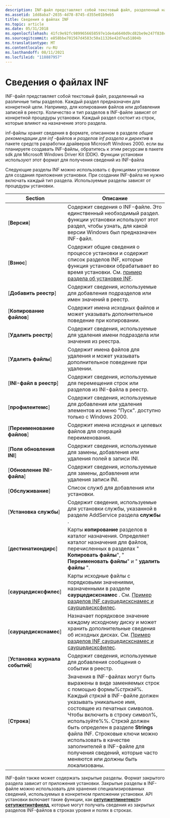 ```yaml
---
description: INF-файл представляет собой текстовый файл, разделенный на различные типы разделов.
ms.assetid: 1dd8aba7-2035-4d78-8745-d355e01b9eb5
title: Сведения о файлах INF
ms.topic: article
ms.date: 05/31/2018
ms.openlocfilehash: 41fc9e92fc9899656658597e1de4a6640d9cd82be9e247f838cdfad585988c42
ms.sourcegitcommit: e858bbe701567d4583c50a11326e42d7ea51804b
ms.translationtype: MT
ms.contentlocale: ru-RU
ms.lasthandoff: 08/11/2021
ms.locfileid: "118887957"
---
```

# <a name="about-inf-files"></a>Сведения о файлах INF

INF-файл представляет собой текстовый файл, разделенный на различные типы разделов. Каждый раздел предназначен для конкретной цели. Например, для копирования файлов или добавления записей в реестр. Количество и тип разделов в INF-файле зависят от конкретной процедуры установки. Каждый раздел состоит из строк, которые влияют на назначение этого раздела.

inf-файлы хранят сведения в формате, описанном в разделе *общие рекомендации для inf* -файлов и *разделов inf раздела и директив* в пакете средств разработки драйверов Microsoft Windows 2000. если вы планируете создавать INF-файлы, обратитесь к этим ресурсам в пакете sdk для Microsoft Windows Driver Kit (DDK). Функции установки используют этот формат для получения сведений из INF-файла

Следующие разделы INF можно использовать с функциями установки для создания приложения установки. При создании INF-файла не нужно включать каждый тип раздела. Используемые разделы зависят от процедуры установки.



| Section                          | Описание                                                                                                                                                                                                                                                                                                                                                                                                                      |
|----------------------------------|----------------------------------------------------------------------------------------------------------------------------------------------------------------------------------------------------------------------------------------------------------------------------------------------------------------------------------------------------------------------------------------------------------------------------------|
| \[**Версия**\]                  | Содержит сведения о INF-файле. Это единственный необходимый раздел. функции установки используют этот раздел, чтобы узнать, для какой версии Windows был предназначен INF-файл.                                                                                                                                                                                                                                    |
| \[**Взнос**\]                  | Содержит общие сведения о процессе установки и содержит список разделов INF, которые функция установки обрабатывает во время установки. См. [пример раздела об установке INF](inf-install-section-example.md).                                                                                                                                                                                                           |
|     \[**Добавить реестр**\]         | Содержит сведения, используемые для добавления подразделов или имен значений в реестр.                                                                                                                                                                                                                                                                                                                                                         |
|     \[**Копирование файлов**\]           | Содержит имена исходных файлов и может указывать дополнительное поведение при копировании.                                                                                                                                                                                                                                                                                                                                                           |
|     \[**Удалить реестр**\]      | Содержит сведения, используемые для удаления имени подраздела или значения из реестра.                                                                                                                                                                                                                                                                                                                                                    |
|     \[**Удалить файлы**\]         | Содержит имена файлов для удаления и может указывать дополнительное поведение при удалении.                                                                                                                                                                                                                                                                                                                                         |
|     \[**INI-файл в реестр**\] | Содержит сведения, используемые для перемещения строк или разделов из INI-файла в реестр.                                                                                                                                                                                                                                                                                                                                            |
|     \[**профилеитемс**\]         | Содержит сведения, используемые для добавления или удаления элементов из меню "Пуск". доступно только с Windows 2000.                                                                                                                                                                                                                                                                                                                          |
|     \[**Переименование файлов**\]         | Содержит имена исходных и целевых файлов для операций переименования.                                                                                                                                                                                                                                                                                                                                                                |
|     \[**Поля обновления INI**\]    | Содержит сведения, используемые для замены, добавления или удаления полей в записи INI.                                                                                                                                                                                                                                                                                                                                                     |
|     \[**Обновление INI-файла**\]      | Содержит сведения, используемые для замены, добавления или удаления записи INI.                                                                                                                                                                                                                                                                                                                                                               |
| \[**Обслуживание**\]                 | Список служб для добавления или установки.                                                                                                                                                                                                                                                                                                                                                                                            |
|     \[**Установка службы**\]      | Содержит сведения, используемые для установки службы, указанной в разделе AddService раздела **службы** .                                                                                                                                                                                                                                                                                                                       |
| \[**дестинатиондирс**\]          | Карты **копирование** разделов в каталог назначения. Определяет каталог назначения для файлов, перечисленных в разделах " **Копировать файлы**", " **Переименовать файлы**" и " **удалить файлы** ".                                                                                                                                                                                                                                                   |
| \[**саурцедисксфилес**\]         | Карты исходные файлы с порядковыми значениями, назначенными в разделе **саурцедискснамес** . См. [Пример разделов INF саурцедискснамес и саурцедисксфилес](inf-sourcedisksnames-and-sourcedisksfiles-sections-example.md).                                                                                                                                                                                                      |
| \[**саурцедискснамес**\]         | Назначает порядковое значение каждому исходному диску и может хранить дополнительные сведения об исходных дисках. См. [Пример разделов INF саурцедискснамес и саурцедисксфилес](inf-sourcedisksnames-and-sourcedisksfiles-sections-example.md).                                                                                                                                                                                     |
| \[**Установка журнала событий**\]         | Содержит сведения, используемые для добавления сообщения о событии в реестр.                                                                                                                                                                                                                                                                                                                                                               |
| \[**Строка**\]                  | Значения в INF-файлах могут быть выражены в виде заменяемых строк с помощью формы%*стркэй*%. Каждый *стркэй* в INF-файле должен указывать уникальное имя, состоящее из печатных символов. Чтобы включить в строку символ%, используйте%%. Стркэй должен быть определен в разделе **Strings** файла INF. Строковые ключи можно использовать в качестве заполнителей в INF-файле для получения сведений, которые часто меняются или должны быть локализованы. |



 

INF-файл также может содержать закрытые разделы. Формат закрытого раздела зависит от приложения установки. Закрытые разделы в INF-файле можно использовать для хранения специализированных сведений, используемых в конкретном приложении установки. API установки включает такие функции, как [**сетупжетлинетекст**](/windows/desktop/api/Setupapi/nf-setupapi-setupgetlinetexta)и [**сетупжетинтфиелд**](/windows/desktop/api/Setupapi/nf-setupapi-setupgetintfield), которые могут получать сведения из закрытых разделов INF-файлов в строках уровня и полях в строках.

 

 



